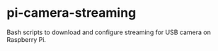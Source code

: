 # pi-camera-streaming
Bash scripts to download and configure streaming for USB camera on Raspberry Pi.
